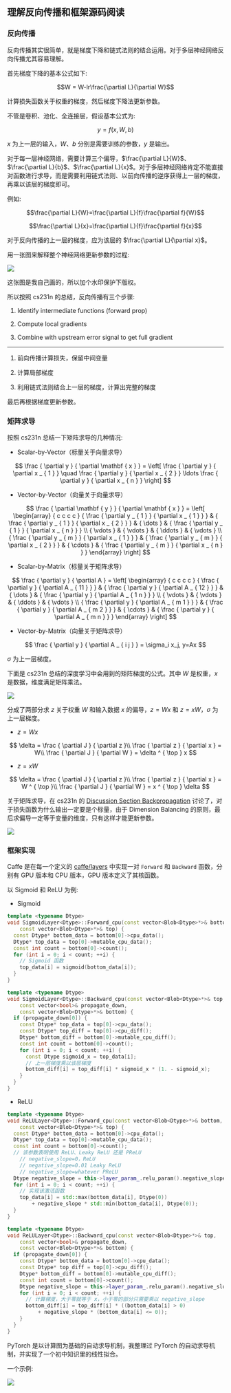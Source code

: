 
## 理解反向传播和框架源码阅读

### 反向传播

反向传播其实很简单，就是梯度下降和链式法则的结合运用。对于多层神经网络反向传播尤其容易理解。

首先梯度下降的基本公式如下:

$$W = W-lr\frac{\partial L}{\partial W}$$

计算损失函数关于权重的梯度，然后梯度下降法更新参数。

不管是卷积、池化、全连接层，假设基本公式为:

$$y=f(x, W, b)$$

$x$ 为上一层的输入，$W$、$b$ 分别是需要训练的参数，$y$ 是输出。

对于每一层神经网络，需要计算三个偏导，$\frac{\partial L}{W}$、$\frac{\partial L}{b}$、$\frac{\partial L}{x}$。对于多层神经网络肯定不能直接对函数进行求导，而是需要利用链式法则、以前向传播的逆序获得上一层的梯度，再乘以该层的梯度即可。

例如:

$$\frac{\partial L}{W}=\frac{\partial L}{f}\frac{\partial f}{W}$$

$$\frac{\partial L}{x}=\frac{\partial L}{f}\frac{\partial f}{x}$$

对于反向传播的上一层的梯度，应为该层的 $\frac{\partial L}{\partial x}$。

用一张图来解释整个神经网络更新参数的过程:

![](https://tuchuang-1252747889.cosgz.myqcloud.com/2018-11-30-%E6%9C%AA%E5%91%BD%E5%90%8D.001.jpeg)

这张图是我自己画的，所以加个水印保护下版权。

所以按照 cs231n 的总结，反向传播有三个步骤:

1. Identify intermediate functions (forward prop)

2. Compute local gradients

3. Combine with upstream error signal to get full gradient

----

1. 前向传播计算损失，保留中间变量

2. 计算局部梯度

3. 利用链式法则结合上一层的梯度，计算出完整的梯度

最后再根据梯度更新参数。

### 矩阵求导

按照 cs231n 总结一下矩阵求导的几种情况:

* Scalar-by-Vector（标量关于向量求导）

$$
\frac { \partial y } { \partial \mathbf { x } } = \left[ \frac { \partial y } { \partial x _ { 1 } } \quad \frac { \partial y } { \partial x _ { 2 } } \ldots \frac { \partial y } { \partial x _ { n } } \right]
$$

* Vector-by-Vector（向量关于向量求导）

$$
\frac { \partial \mathbf { y } } { \partial \mathbf { x } } = \left[ \begin{array} { c c c c } { \frac { \partial y _ { 1 } } { \partial x _ { 1 } } } & { \frac { \partial y _ { 1 } } { \partial x _ { 2 } } } & { \dots } & { \frac { \partial y _ { 1 } } { \partial x _ { n } } } \\ { \vdots } & { \vdots } & { \ddots } & { \vdots } \\ { \frac { \partial y _ { m } } { \partial x _ { 1 } } } & { \frac { \partial y _ { m } } { \partial x _ { 2 } } } & { \cdots } & { \frac { \partial y _ { m } } { \partial x _ { n } } } \end{array} \right]
$$

* Scalar-by-Matrix（标量关于矩阵求导）

$$
\frac { \partial y } { \partial A } = \left[ \begin{array} { c c c c } { \frac { \partial y } { \partial A _ { 11 } } } & { \frac { \partial y } { \partial A _ { 12 } } } & { \dots } & { \frac { \partial y } { \partial A _ { 1 n } } } \\ { \vdots } & { \vdots } & { \ddots } & { \vdots } \\ { \frac { \partial y } { \partial A _ { m 1 } } } & { \frac { \partial y } { \partial A _ { m 2 } } } & { \cdots } & { \frac { \partial y } { \partial A _ { m n } } } \end{array} \right]
$$

* Vector-by-Matrix（向量关于矩阵求导）

$$
\frac { \partial y } { \partial A _ { i j } } = \sigma_i x_j, y=Ax
$$

$\sigma$ 为上一层梯度。

下面是 cs231n 总结的深度学习中会用到的矩阵梯度的公式。其中 $W$ 是权重，$x$ 是数据，维度满足矩阵乘法。

![](https://tuchuang-1252747889.cosgz.myqcloud.com/2018-11-30-%E5%B1%8F%E5%B9%95%E5%BF%AB%E7%85%A7%202018-12-01%20%E4%B8%8A%E5%8D%8812.58.48.png)

分成了两部分求 $z$ 关于权重 $W$ 和输入数据 $x$ 的偏导，$z=Wx$ 和 $z=xW$，$\sigma$ 为上一层梯度。

* $z=Wx$

$$
\delta = \frac { \partial J } { \partial z }\\
\frac { \partial z } { \partial x } = W\\
\frac { \partial J } { \partial W } = \delta ^ { \top } x
$$

* $z=xW$

$$
\delta = \frac { \partial J } { \partial z }\\
\frac { \partial z } { \partial x } = W ^ { \top }\\
\frac { \partial J } { \partial W } = x ^ { \top } \delta
$$

关于矩阵求导，在 cs231n 的 [Discussion Section Backpropagation](http://cs231n.stanford.edu/syllabus.html) 讨论了，对于损失函数为什么输出一定要是个标量，由于 Dimension Balancing 的原则，最后求偏导一定等于变量的维度，只有这样才能更新参数。

![](https://tuchuang-1252747889.cosgz.myqcloud.com/2018-12-01-%E5%B1%8F%E5%B9%95%E5%BF%AB%E7%85%A7%202018-12-01%20%E4%B8%8B%E5%8D%881.03.02.png)

### 框架实现

Caffe 是在每一个定义的 [caffe/layers](https://github.com/BVLC/caffe/tree/master/src/caffe/layers) 中实现一对 `Forward` 和 `Backward` 函数，分别有 GPU 版本和 CPU 版本，GPU 版本定义了其核函数。

以 Sigmoid 和 ReLU 为例:

* Sigmoid

```C++
template <typename Dtype>
void SigmoidLayer<Dtype>::Forward_cpu(const vector<Blob<Dtype>*>& bottom,
    const vector<Blob<Dtype>*>& top) {
  const Dtype* bottom_data = bottom[0]->cpu_data();
  Dtype* top_data = top[0]->mutable_cpu_data();
  const int count = bottom[0]->count();
  for (int i = 0; i < count; ++i) {
    // Sigmoid 函数
    top_data[i] = sigmoid(bottom_data[i]);
  }
}

template <typename Dtype>
void SigmoidLayer<Dtype>::Backward_cpu(const vector<Blob<Dtype>*>& top,
    const vector<bool>& propagate_down,
    const vector<Blob<Dtype>*>& bottom) {
  if (propagate_down[0]) {
    const Dtype* top_data = top[0]->cpu_data();
    const Dtype* top_diff = top[0]->cpu_diff();
    Dtype* bottom_diff = bottom[0]->mutable_cpu_diff();
    const int count = bottom[0]->count();
    for (int i = 0; i < count; ++i) {
      const Dtype sigmoid_x = top_data[i];
      // 上一层梯度乘以该层梯度
      bottom_diff[i] = top_diff[i] * sigmoid_x * (1. - sigmoid_x);
    }
  }
}
```

* ReLU

```C++
template <typename Dtype>
void ReLULayer<Dtype>::Forward_cpu(const vector<Blob<Dtype>*>& bottom,
    const vector<Blob<Dtype>*>& top) {
  const Dtype* bottom_data = bottom[0]->cpu_data();
  Dtype* top_data = top[0]->mutable_cpu_data();
  const int count = bottom[0]->count();
  // 该参数表明使用 ReLU、Leaky ReLU 还是 PReLU
    // negative_slope=0，ReLU
    // negative_slope=0.01 Leaky ReLU
    // negative_slope=whatever PReLU
  Dtype negative_slope = this->layer_param_.relu_param().negative_slope();
  for (int i = 0; i < count; ++i) {
    // 实现该激活函数
    top_data[i] = std::max(bottom_data[i], Dtype(0))
        + negative_slope * std::min(bottom_data[i], Dtype(0));
  }
}

template <typename Dtype>
void ReLULayer<Dtype>::Backward_cpu(const vector<Blob<Dtype>*>& top,
    const vector<bool>& propagate_down,
    const vector<Blob<Dtype>*>& bottom) {
  if (propagate_down[0]) {
    const Dtype* bottom_data = bottom[0]->cpu_data();
    const Dtype* top_diff = top[0]->cpu_diff();
    Dtype* bottom_diff = bottom[0]->mutable_cpu_diff();
    const int count = bottom[0]->count();
    Dtype negative_slope = this->layer_param_.relu_param().negative_slope();
    for (int i = 0; i < count; ++i) {
      // 计算梯度，大于零就等于 x，小于零的部分只需要乘以 negative_slope
      bottom_diff[i] = top_diff[i] * ((bottom_data[i] > 0)
          + negative_slope * (bottom_data[i] <= 0));
    }
  }
}
```

PyTorch 是以计算图为基础的自动求导机制，我整理过 PyTorch 的自动求导机制，并实现了一个初中知识里的线性拟合。

一个示例:

![](https://tuchuang-1252747889.cosgz.myqcloud.com/2018-11-30-%E5%B1%8F%E5%B9%95%E5%BF%AB%E7%85%A7%202018-12-01%20%E4%B8%8A%E5%8D%881.17.47.png)
